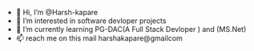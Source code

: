 - 👋 Hi, I’m @Harsh-kapare
- 👀 I’m interested in software devloper projects
- 🌱 I’m currently learning PG-DAC(A Full Stack Devloper ) and (MS.Net)
- 📫 reach me on this mail harshakapare@gmailcom

<!---
Harsh-kapare/Harsh-kapare is a ✨ special ✨ repository because its `README.md` (this file) appears on your GitHub profile.
You can click the Preview link to take a look at your changes.
--->
